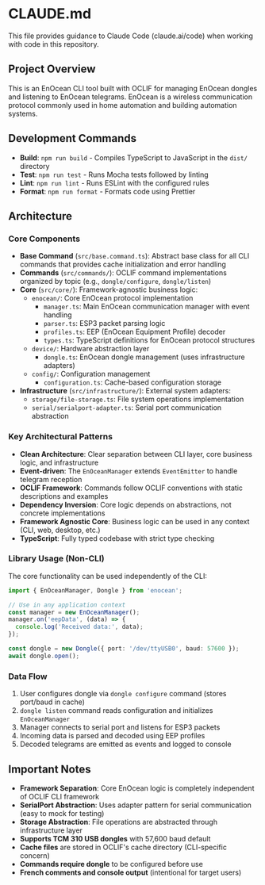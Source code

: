 # CLAUDE.md

This file provides guidance to Claude Code (claude.ai/code) when working with code in this repository.

## Project Overview

This is an EnOcean CLI tool built with OCLIF for managing EnOcean dongles and listening to EnOcean telegrams. EnOcean is a wireless communication protocol commonly used in home automation and building automation systems.

## Development Commands

- **Build**: `npm run build` - Compiles TypeScript to JavaScript in the `dist/` directory
- **Test**: `npm run test` - Runs Mocha tests followed by linting
- **Lint**: `npm run lint` - Runs ESLint with the configured rules
- **Format**: `npm run format` - Formats code using Prettier

## Architecture

### Core Components

- **Base Command** (`src/base.command.ts`): Abstract base class for all CLI commands that provides cache initialization and error handling
- **Commands** (`src/commands/`): OCLIF command implementations organized by topic (e.g., `dongle/configure`, `dongle/listen`)
- **Core** (`src/core/`): Framework-agnostic business logic:
  - `enocean/`: Core EnOcean protocol implementation
    - `manager.ts`: Main EnOcean communication manager with event handling
    - `parser.ts`: ESP3 packet parsing logic
    - `profiles.ts`: EEP (EnOcean Equipment Profile) decoder
    - `types.ts`: TypeScript definitions for EnOcean protocol structures
  - `device/`: Hardware abstraction layer
    - `dongle.ts`: EnOcean dongle management (uses infrastructure adapters)
  - `config/`: Configuration management
    - `configuration.ts`: Cache-based configuration storage
- **Infrastructure** (`src/infrastructure/`): External system adapters:
  - `storage/file-storage.ts`: File system operations implementation
  - `serial/serialport-adapter.ts`: Serial port communication abstraction

### Key Architectural Patterns

- **Clean Architecture**: Clear separation between CLI layer, core business logic, and infrastructure
- **Event-driven**: The `EnOceanManager` extends `EventEmitter` to handle telegram reception
- **OCLIF Framework**: Commands follow OCLIF conventions with static descriptions and examples
- **Dependency Inversion**: Core logic depends on abstractions, not concrete implementations
- **Framework Agnostic Core**: Business logic can be used in any context (CLI, web, desktop, etc.)
- **TypeScript**: Fully typed codebase with strict type checking

### Library Usage (Non-CLI)

The core functionality can be used independently of the CLI:

```typescript
import { EnOceanManager, Dongle } from 'enocean';

// Use in any application context
const manager = new EnOceanManager();
manager.on('eepData', (data) => {
  console.log('Received data:', data);
});

const dongle = new Dongle({ port: '/dev/ttyUSB0', baud: 57600 });
await dongle.open();
```

### Data Flow

1. User configures dongle via `dongle configure` command (stores port/baud in cache)
2. `dongle listen` command reads configuration and initializes `EnOceanManager`
3. Manager connects to serial port and listens for ESP3 packets
4. Incoming data is parsed and decoded using EEP profiles
5. Decoded telegrams are emitted as events and logged to console

## Important Notes

- **Framework Separation**: Core EnOcean logic is completely independent of OCLIF CLI framework
- **SerialPort Abstraction**: Uses adapter pattern for serial communication (easy to mock for testing)
- **Storage Abstraction**: File operations are abstracted through infrastructure layer
- **Supports TCM 310 USB dongles** with 57,600 baud default
- **Cache files** are stored in OCLIF's cache directory (CLI-specific concern)
- **Commands require dongle** to be configured before use
- **French comments and console output** (intentional for target users)